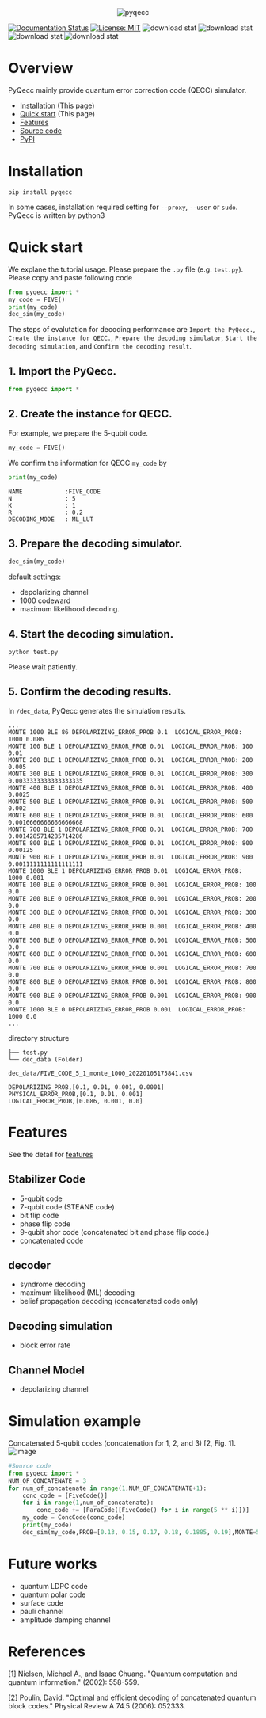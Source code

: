 <div align="center">
<img src="https://user-images.githubusercontent.com/72004949/148188473-22ea4600-d1d1-46b6-814b-0d3414af5750.png" alt="pyqecc" title="pyqecc">
</div>

[![Documentation Status](https://readthedocs.org/projects/pyqecc/badge/?version=latest)](https://pyqecc.readthedocs.io/en/latest/?badge=latest)
[![License: MIT](https://img.shields.io/badge/License-MIT-yellow.svg)](https://opensource.org/licenses/MIT)
![download stat](https://www.smrth.dev/api/pypi-downloads/badge/pyqecc)
![download stat](https://img.shields.io/pypi/dm/pyqecc.svg)
![download stat](https://img.shields.io/pypi/dw/pyqecc.svg)
![download stat](https://img.shields.io/pypi/dd/pyqecc.svg)
# Overview
PyQecc mainly provide quantum error correction code (QECC) simulator.
- [Installation](https://pyqecc.readthedocs.io/en/latest/?) (This page)
- [Quick start](https://pyqecc.readthedocs.io/en/latest/?) (This page)
- [Features](https://pyqecc.readthedocs.io/en/latest/features.html)
- [Source code](https://github.com/papillon-woof/pyqecc)
- [PyPI](https://pypi.org/project/pyqecc/0.0.1/)
# Installation

```
pip install pyqecc
```
In some cases, installation required setting for `--proxy`, `--user` or `sudo`. PyQecc is written by python3

# Quick start
We explane the tutorial usage. 
Please prepare the `.py` file (e.g. `test.py`). Please copy and paste following code
```python
from pyqecc import *
my_code = FIVE()
print(my_code)
dec_sim(my_code)
```
The steps of evalutation for decoding performance are `Import the PyQecc.`, `Create the instance for QECC.`, `Prepare the decoding simulator`, `Start the decoding simulation`, and `Confirm the decoding result`.

## 1. Import the PyQecc.
```python
from pyqecc import *
```
## 2. Create the instance for QECC.
For example, we prepare the 5-qubit code.
```python
my_code = FIVE()
```
We confirm the information for QECC `my_code` by
```python
print(my_code)
```
```
NAME            :FIVE_CODE
N               : 5
K               : 1
R               : 0.2
DECODING_MODE   : ML_LUT
```

## 3. Prepare the decoding simulator.
```python
dec_sim(my_code)
```
default settings:
- depolarizing channel
- 1000 codeward
- maximum likelihood decoding.

## 4. Start the decoding simulation. 
```
python test.py
```
Please wait patiently. 
## 5. Confirm the decoding results.
In `/dec_data`, PyQecc generates the simulation results.

```console
...
MONTE 1000 BLE 86 DEPOLARIZING_ERROR_PROB 0.1  LOGICAL_ERROR_PROB: 1000 0.086
MONTE 100 BLE 1 DEPOLARIZING_ERROR_PROB 0.01  LOGICAL_ERROR_PROB: 100 0.01
MONTE 200 BLE 1 DEPOLARIZING_ERROR_PROB 0.01  LOGICAL_ERROR_PROB: 200 0.005
MONTE 300 BLE 1 DEPOLARIZING_ERROR_PROB 0.01  LOGICAL_ERROR_PROB: 300 0.0033333333333333335
MONTE 400 BLE 1 DEPOLARIZING_ERROR_PROB 0.01  LOGICAL_ERROR_PROB: 400 0.0025
MONTE 500 BLE 1 DEPOLARIZING_ERROR_PROB 0.01  LOGICAL_ERROR_PROB: 500 0.002
MONTE 600 BLE 1 DEPOLARIZING_ERROR_PROB 0.01  LOGICAL_ERROR_PROB: 600 0.0016666666666666668
MONTE 700 BLE 1 DEPOLARIZING_ERROR_PROB 0.01  LOGICAL_ERROR_PROB: 700 0.0014285714285714286
MONTE 800 BLE 1 DEPOLARIZING_ERROR_PROB 0.01  LOGICAL_ERROR_PROB: 800 0.00125
MONTE 900 BLE 1 DEPOLARIZING_ERROR_PROB 0.01  LOGICAL_ERROR_PROB: 900 0.0011111111111111111
MONTE 1000 BLE 1 DEPOLARIZING_ERROR_PROB 0.01  LOGICAL_ERROR_PROB: 1000 0.001
MONTE 100 BLE 0 DEPOLARIZING_ERROR_PROB 0.001  LOGICAL_ERROR_PROB: 100 0.0
MONTE 200 BLE 0 DEPOLARIZING_ERROR_PROB 0.001  LOGICAL_ERROR_PROB: 200 0.0
MONTE 300 BLE 0 DEPOLARIZING_ERROR_PROB 0.001  LOGICAL_ERROR_PROB: 300 0.0
MONTE 400 BLE 0 DEPOLARIZING_ERROR_PROB 0.001  LOGICAL_ERROR_PROB: 400 0.0
MONTE 500 BLE 0 DEPOLARIZING_ERROR_PROB 0.001  LOGICAL_ERROR_PROB: 500 0.0
MONTE 600 BLE 0 DEPOLARIZING_ERROR_PROB 0.001  LOGICAL_ERROR_PROB: 600 0.0
MONTE 700 BLE 0 DEPOLARIZING_ERROR_PROB 0.001  LOGICAL_ERROR_PROB: 700 0.0
MONTE 800 BLE 0 DEPOLARIZING_ERROR_PROB 0.001  LOGICAL_ERROR_PROB: 800 0.0
MONTE 900 BLE 0 DEPOLARIZING_ERROR_PROB 0.001  LOGICAL_ERROR_PROB: 900 0.0
MONTE 1000 BLE 0 DEPOLARIZING_ERROR_PROB 0.001  LOGICAL_ERROR_PROB: 1000 0.0
...
```

directory structure
```
├── test.py
└── dec_data (Folder)
```

`dec_data/FIVE_CODE_5_1_monte_1000_20220105175841.csv`
```
DEPOLARIZING_PROB,[0.1, 0.01, 0.001, 0.0001]
PHYSICAL_ERROR_PROB,[0.1, 0.01, 0.001]
LOGICAL_ERROR_PROB,[0.086, 0.001, 0.0]
```

# Features
See the detail for [features](features.md)

## Stabilizer Code
- 5-qubit code
- 7-qubit code (STEANE code)
- bit flip code
- phase flip code
- 9-qubit shor code (concatenated bit and phase flip code.)
- concatenated code

## decoder
- syndrome decoding
- maximum likelihood (ML) decoding
- belief propagation decoding (concatenated code only)

## Decoding simulation
- block error rate

## Channel Model
- depolarizing channel

# Simulation example
Concatenated 5-qubit codes (concatenation for 1, 2, and 3) [2, Fig. 1].  
![image](https://user-images.githubusercontent.com/72004949/148180717-3c523204-3acc-48c6-a736-503b14dece4e.png)
```python
#Source code
from pyqecc import *
NUM_OF_CONCATENATE = 3
for num_of_concatenate in range(1,NUM_OF_CONCATENATE+1):
    conc_code = [FiveCode()]
    for i in range(1,num_of_concatenate):
        conc_code += [ParaCode([FiveCode() for i in range(5 ** i)])]
    my_code = ConcCode(conc_code)
    print(my_code)
    dec_sim(my_code,PROB=[0.13, 0.15, 0.17, 0.18, 0.1885, 0.19],MONTE=5000)
```

# Future works
- quantum LDPC code
- quantum polar code
- surface code
- pauli channel
- amplitude damping channel

# References
[1] Nielsen, Michael A., and Isaac Chuang. "Quantum computation and quantum information." (2002): 558-559.

[2] Poulin, David. "Optimal and efficient decoding of concatenated quantum block codes." Physical Review A 74.5 (2006): 052333.
